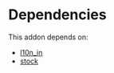 # Dependencies

This addon depends on:

- [l10n_in](https://github.com/bringout/oca-ocb-l10n_asia-pacific/tree/c1fa40f770d07ab990e425a16bd1c5cbaf6753d4/odoo-bringout-oca-ocb-l10n_in)
- [stock](https://github.com/bringout/oca-ocb-warehouse/tree/62a8c36c9372364b7b073231c40d68a45f49dd78/odoo-bringout-oca-ocb-stock)
